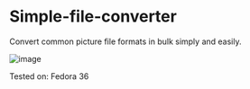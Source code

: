 # Simple-file-converter
Convert common picture file formats in bulk simply and easily.

![image](https://user-images.githubusercontent.com/72512054/178138781-afd6f8be-c7b6-4405-b46d-0ea0d63a8397.png)

Tested on:
Fedora 36
